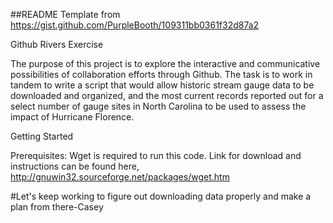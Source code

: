 ##README Template from https://gist.github.com/PurpleBooth/109311bb0361f32d87a2

Github Rivers Exercise

The purpose of this project is to explore the interactive and communicative possibilities of collaboration efforts through Github. The task is to work in tandem to write a script that would allow historic stream gauge data to be downloaded and organized, and the most current records reported out for a select number of gauge sites in North Carolina to be used to assess the impact of Hurricane Florence.   

Getting Started

Prerequisites:
Wget is required to run this code.
Link for download and instructions can be found here, http://gnuwin32.sourceforge.net/packages/wget.htm    

#Let's keep working to figure out downloading data properly and make a plan from there-Casey
